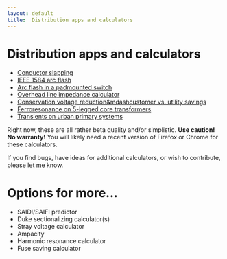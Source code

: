 ```yaml
---
layout: default
title:  Distribution apps and calculators
---
```


# Distribution apps and calculators

- [Conductor slapping](mdpad.html?conductor_slapping.md)
- [IEEE 1584 arc flash](mdpad.html?1584.md)
- [Arc flash in a padmounted switch](mdpad.html?arc_flash_padsw.md)
- [Overhead line impedance calculator](mdpad.html?impedances.md)
- [Conservation voltage reduction&mdashcustomer vs. utility savings](mdpad.html?cvr.md)
- [Ferroresonance on 5-legged core transformers](mdpad.html?ferro.md)
- [Transients on urban primary systems](mdpad.html?UrbanPrimary.md)

Right now, these are all rather beta quality and/or simplistic. **Use
caution! No warranty!** You will likely need a recent version of Firefox
or Chrome for these calculators.

If you find bugs, have ideas for additional calculators, or wish to
contribute, please let [me](mailto:t.short@ieee.org) know.

# Options for more...

- SAIDI/SAIFI predictor
- Duke sectionalizing calculator(s)
- Stray voltage calculator
- Ampacity
- Harmonic resonance calculator
- Fuse saving calculator
